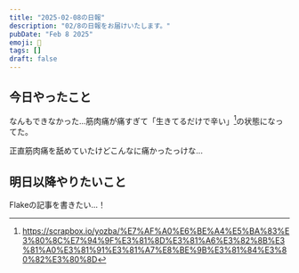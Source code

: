 ```yaml
---
title: "2025-02-08の日報"
description: "02/8の日報をお届けいたします。"
pubDate: "Feb 8 2025"
emoji: 🦊
tags: []
draft: false
---
```


## 今日やったこと

なんもできなかった...筋肉痛が痛すぎて「生きてるだけで辛い」[^1]の状態になってた。

正直筋肉痛を舐めていたけどこんなに痛かったっけな...

## 明日以降やりたいこと

Flakeの記事を書きたい...！

[^1]: https://scrapbox.io/yozba/%E7%AF%A0%E6%BE%A4%E5%BA%83%E3%80%8C%E7%94%9F%E3%81%8D%E3%81%A6%E3%82%8B%E3%81%A0%E3%81%91%E3%81%A7%E8%BE%9B%E3%81%84%E3%80%82%E3%80%8D
